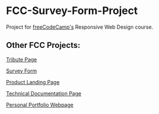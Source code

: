 # FCC-Survey-Form-Project

Project for [freeCodeCamp's](https://www.freecodecamp.org/) Responsive Web Design course.

## Other FCC Projects:

[Tribute Page](https://github.com/Ollie2304/FCC-Tribute-Page-Project)

[Survey Form](https://github.com/Ollie2304/FCC-Survey-Form-Project)

[Product Landing Page](https://github.com/Ollie2304/FCC-Product-Landing-Page-Project)

[Technical Documentation Page](https://github.com/Ollie2304/FCC-Technical-Documentation-Page-Project)

[Personal Portfolio Webpage]()
